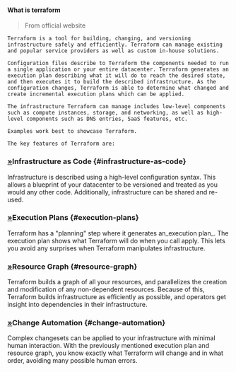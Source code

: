 #### What is terraform 

> From official website

    Terraform is a tool for building, changing, and versioning infrastructure safely and efficiently. Terraform can manage existing and popular service providers as well as custom in-house solutions.

    Configuration files describe to Terraform the components needed to run a single application or your entire datacenter. Terraform generates an execution plan describing what it will do to reach the desired state, and then executes it to build the described infrastructure. As the configuration changes, Terraform is able to determine what changed and create incremental execution plans which can be applied.

    The infrastructure Terraform can manage includes low-level components such as compute instances, storage, and networking, as well as high-level components such as DNS entries, SaaS features, etc.

    Examples work best to showcase Terraform.

    The key features of Terraform are:

### [»](https://www.terraform.io/intro/index.html#infrastructure-as-code)Infrastructure as Code {#infrastructure-as-code}

Infrastructure is described using a high-level configuration syntax. This allows a blueprint of your datacenter to be versioned and treated as you would any other code. Additionally, infrastructure can be shared and re-used.

### [»](https://www.terraform.io/intro/index.html#execution-plans)Execution Plans {#execution-plans}

Terraform has a "planning" step where it generates an_execution plan_. The execution plan shows what Terraform will do when you call apply. This lets you avoid any surprises when Terraform manipulates infrastructure.

### [»](https://www.terraform.io/intro/index.html#resource-graph)Resource Graph {#resource-graph}

Terraform builds a graph of all your resources, and parallelizes the creation and modification of any non-dependent resources. Because of this, Terraform builds infrastructure as efficiently as possible, and operators get insight into dependencies in their infrastructure.

### [»](https://www.terraform.io/intro/index.html#change-automation)Change Automation {#change-automation}

Complex changesets can be applied to your infrastructure with minimal human interaction. With the previously mentioned execution plan and resource graph, you know exactly what Terraform will change and in what order, avoiding many possible human errors.





